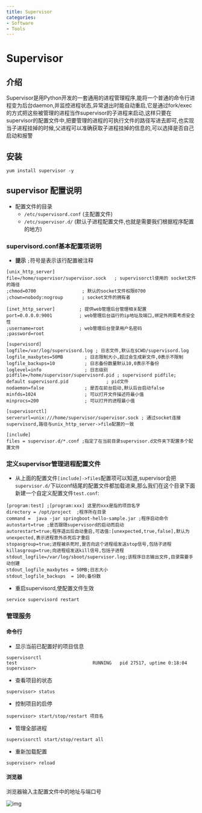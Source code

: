 ```yaml
---
title: Supervisor
categories:
- Software
- Tools
---
```

# Supervisor

## 介绍

Supervisor是用Python开发的一套通用的进程管理程序,能将一个普通的命令行进程变为后台daemon,并监控进程状态,异常退出时能自动重启,它是通过fork/exec的方式把这些被管理的进程当作supervisor的子进程来启动,这样只要在supervisor的配置文件中,把要管理的进程的可执行文件的路径写进去即可,也实现当子进程挂掉的时候,父进程可以准确获取子进程挂掉的信息的,可以选择是否自己启动和报警

## 安装

```text
yum install supervisor -y
```

## supervisor 配置说明

- 配置文件的目录
    - `/etc/supervisord.conf` (主配置文件)
    - `/etc/supervisor.d/` (默认子进程配置文件,也就是需要我们根据程序配置的地方)

### supervisord.conf基本配置项说明

- **提示** `;`符号是表示该行配置被注释

```text
[unix_http_server]
file=/home/supervisor/supervisor.sock   ; supervisorctl使用的 socket文件的路径
;chmod=0700                 ; 默认的socket文件权限0700
;chown=nobody:nogroup       ; socket文件的拥有者

[inet_http_server]         ; 提供web管理后台管理相关配置
port=0.0.0.0:9001          ; web管理后台运行的ip地址及端口,绑定外网需考虑安全性
;username=root             ; web管理后台登录用户名密码
;password=root

[supervisord]
logfile=/var/log/supervisord.log ; 日志文件,默认在$CWD/supervisord.log
logfile_maxbytes=50MB        ; 日志限制大小,超过会生成新文件,0表示不限制
logfile_backups=10           ; 日志备份数量默认10,0表示不备份
loglevel=info                ; 日志级别
pidfile=/home/supervisor/supervisord.pid ; supervisord pidfile; default supervisord.pid              ; pid文件
nodaemon=false               ; 是否在前台启动,默认后台启动false
minfds=1024                  ; 可以打开文件描述符最小值
minprocs=200                 ; 可以打开的进程最小值

[supervisorctl]
serverurl=unix:///home/supervisor/supervisor.sock ; 通过socket连接supervisord,路径与unix_http_server->file配置的一致

[include]
files = supervisor.d/*.conf ;指定了在当前目录supervisor.d文件夹下配置多个配置文件
```

### 定义supervisor管理进程配置文件

- 从上面的配置文件`[include]->files`配置项可以知道,supervisor会把`supervisor.d/`下以conf结尾的配置文件都加载进来,那么我们在这个目录下面新建一个自定义配置文件`test.conf`:

```text
[program:test] ;[program:xxx] 这里的xxx是指的项目名字
directory = /opt/project  ;程序所在目录
command =  java -jar springboot-hello-sample.jar ;程序启动命令
autostart=true ;是否跟随supervisord的启动而启动
autorestart=true;程序退出后自动重启,可选值:[unexpected,true,false],默认为unexpected,表示进程意外杀死后才重启
stopasgroup=true;进程被杀死时,是否向这个进程组发送stop信号,包括子进程
killasgroup=true;向进程组发送kill信号,包括子进程
stdout_logfile=/var/log/sboot/supervisor.log;该程序日志输出文件,目录需要手动创建
stdout_logfile_maxbytes = 50MB;日志大小
stdout_logfile_backups  = 100;备份数
```

- 重启supervisord,使配置文件生效

```text
service supervisord restart
```

### 管理服务

#### 命令行

- 显示当前已配置好的项目信息

```
supervisorctl
test                            RUNNING   pid 27517, uptime 0:18:04
supervisor>
```

- 查看项目的状态

```
supervisor> status
```

- 控制项目的启停

```
supervisor> start/stop/restart 项目名
```

- 管理全部进程

```
supervisorctl start/stop/restart all
```

- 重新加载配置

```
supervisor> reload
```

#### 浏览器

浏览器输入主配置文件中的地址与端口号

![img](https://cdn.jsdelivr.net/gh/LuShan123888/Files@master/Pictures/2020-12-10-2020-12-10-2020-11-27-v2-3032f202ef1566428701231235529c76_1440w.jpg)